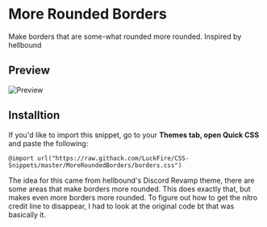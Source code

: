 # More Rounded Borders
Make borders that are some-what rounded more rounded. Inspired by hellbound

## Preview
![Preview ](https://cdn.discordapp.com/attachments/738968109288914976/751152635196735528/unknown.png)

## Installtion
If you'd like to import this snippet, go to your **Themes tab, open Quick CSS** and paste the following: 

	@import url("https://raw.githack.com/LuckFire/CSS-Snippets/master/MoreRoundedBorders/borders.css")

The idea for this came from hellbound's Discord Revamp theme, there are some areas that make borders more rounded. This does exactly that, but makes even more borders more rounded. To figure out how to get the nitro credit line to disappear, I had to look at the original code bt that was basically it.
